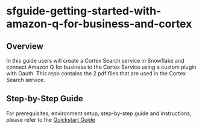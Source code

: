 # sfguide-getting-started-with-amazon-q-for-business-and-cortex


## Overview
In this guide users will create a Cortex Search service in Snowflake and connect Amazon Q for business to the Cortex Service using a custom plugin with Oauth. This repo contains the 2 pdf files that are used in the Cortex Search service.

## Step-by-Step Guide
For prerequisites, environment setup, step-by-step guide and instructions, please refer to the [Quickstart Guide](https://quickstarts.snowflake.com/guide/getting_started_with_amazon_q_for_business%20and_cortex/index.html?index=..%2F..index#0)
